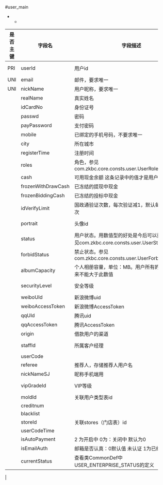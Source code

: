 #user_main
* -
 
|是否主键	|字段名	|字段描述	|数据类型	|可空	|缺省	|
| --------|-----|-----|-----|-----|-----|
|PRI|userId|用户id|int(10) unsigned|NO||
|UNI|email|邮件，要求唯一|varchar(255)|YES||
|UNI|nickName|用户昵称，要求唯一|varchar(32)|NO||
||realName|真实姓名|varchar(255)|YES||
||idCardNo|身份证号|varchar(255)|YES||
||passwd|密码|varchar(50)|NO||
||payPassword|支付密码|varchar(50)|NO||
||mobile|已绑定的手机号码，不要求唯一|varchar(255)|YES||
||city|所在城市|varchar(16)|YES||
||registerTime|注册时间|datetime|NO||
||roles|角色，参见com.zkbc.core.consts.user.UserRolesType|smallint(5) unsigned|YES||
||cash|可用现金余额  这条记录中的值才是用户真正可用的钱|decimal(14,2)|NO|0.00|
||frozenWithDrawCash|已冻结的提现中现金|decimal(14,2)|NO|0.00|
||frozenBiddingCash|已冻结的投标中现金|decimal(14,2)|NO|0.00|
||idVerifyLimit|国政通验证次数，每次验证减1，默认每人最多验证3次|smallint(5) unsigned|NO|3|
||portrait|头像id|int(10) unsigned|YES||
||status|用户状态。用数值型的好处是今后可以扩充定义，参见com.zkbc.core.consts.user.UserStatusType|smallint(5) unsigned|NO|0|
||forbidStatus|禁止状态。参见com.zkbc.core.consts.user.UserForbidStatusType|smallint(5) unsigned|NO|0|
||albumCapacity|个人相册容量，单位：MB。用户所有的userpic加起来不能大于此数值|smallint(5) unsigned|NO|50|
||securityLevel|安全等级|smallint(5) unsigned|NO|0|
||weiboUId|新浪微博uid|varchar(64)|YES||
||weiboAccessToken|新浪微博AccessToken|varchar(64)|YES||
||qqUId|腾讯uid|varchar(64)|YES||
||qqAccessToken|腾讯AccessToken|varchar(64)|YES||
||origin|借款用户的渠道|smallint(6)|YES||
||staffId|所属客户经理|int(10) unsigned|YES||
||userCode||varchar(32)|YES||
||referee|推荐人，存储推荐人用户名|varchar(32)|YES||
||nickNameSJ|昵称手机端用|varchar(100)|YES||
||vipGradeId|VIP等级|int(10) unsigned|YES||
||moldId|关联用户类型表id|int(10)|YES|1|
||creditnum||int(10)|YES||
||blacklist||varchar(20)|YES|0|
||storeId|关联stores（门店表）id|int(11)|YES||
||userCodeTime||datetime|YES||
||isAutoPayment|2 为开启中  0为：关闭中  默认为0|int(10)|YES|0|
||isEmailAuth|邮箱是否认真：0默认值 未认证  1为已经认证|int(10)|YES|0|
||currentStatus|查看类CommonDef中 USER_ENTERPRISE_STATUS的定义|int(10)|YES|0|
|
